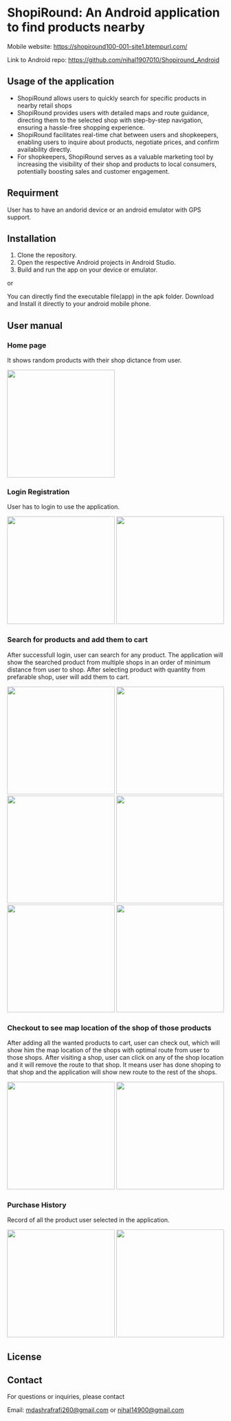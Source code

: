 # ShopiRound: An Android application to find products nearby

Mobile website: https://shopiround100-001-site1.btempurl.com/

Link to Android repo: https://github.com/nihal1907010/Shopiround_Android

## Usage of the application
- ShopiRound allows users to quickly search for specific products in nearby retail shops
- ShopiRound provides users with detailed maps and route guidance, directing them to the selected shop with step-by-step navigation, ensuring a hassle-free shopping experience.
- ShopiRound facilitates real-time chat between users and shopkeepers, enabling users to inquire about products, negotiate prices, and confirm availability directly.
- For shopkeepers, ShopiRound serves as a valuable marketing tool by increasing the visibility of their shop and products to local consumers, potentially boosting sales and customer engagement.

## Requirment
User has to have an andorid device or an android emulator with GPS support.

## Installation
1. Clone the repository.
2. Open the respective Android projects in Android Studio.
3. Build and run the app on your device or emulator.

or

You can directly find the executable file(app) in the apk folder. Download and Install it directly to your android mobile phone.

## User manual

### Home page
It shows random products with their shop dictance from user.




<img src="https://github.com/nihal1907010/Shopiround/assets/85826615/1568fe98-0609-468d-9f3a-ec2fb092f6ef"  width="250px">


### Login Registration
User has to login to use the application.




<img src="https://github.com/nihal1907010/Shopiround/assets/85826615/3189f94e-a61e-44cd-bfdc-a464a5a1ae0e"  width="250px">



<img src="https://github.com/nihal1907010/Shopiround/assets/85826615/ca33a4d9-b829-4272-933e-795c798b6608"  width="250px">


### Search for products and add them to cart
After successfull login, user can search for any product. The application will show the searched product from multiple shops in an order of minimum distance from user to shop. After selecting product with quantity from prefarable shop, user will add them to cart.




<img src="https://github.com/nihal1907010/Shopiround/assets/85826615/65f6b9c1-92d0-4a02-b4b5-7b62b4a66ab7"  width="250px">



<img src="https://github.com/nihal1907010/Shopiround/assets/85826615/f063957c-308b-4ade-b758-a54ab366a207"  width="250px">



<img src="https://github.com/nihal1907010/Shopiround/assets/85826615/579e326f-7888-449a-93bb-db59288a601b"  width="250px">



<img src="https://github.com/nihal1907010/Shopiround/assets/85826615/580f2669-8d1e-422d-8abb-006d69965967"  width="250px">



<img src="https://github.com/nihal1907010/Shopiround/assets/85826615/73c40ca0-ac4a-4bb6-89fb-abe0f2f3ab4f"  width="250px">





<img src="https://github.com/nihal1907010/Shopiround/assets/85826615/987c409f-907b-44ae-980e-03b80b6fd97f"  width="250px">


### Checkout to see map location of the shop of those products
After adding all the wanted products to cart, user can check out, which will show him the map location of the shops with optimal route from user to those shops.
After visiting a shop, user can click on any of the shop location and it will remove the route to that shop. It means user has done shoping to that shop and the application will show new route to the rest of the shops.



<img src="https://github.com/nihal1907010/Shopiround/assets/85826615/9091a2b9-48f5-433d-b070-dd399da25abd"  width="250px">

<img src="https://github.com/nihal1907010/Shopiround/assets/85826615/5e0873a0-f19b-45db-b8ce-4411b7b6d79e"  width="250px">

### Purchase History
Record of all the product user selected in the application.

<img src="https://github.com/nihal1907010/Shopiround/assets/85826615/9a5066a4-696b-4fad-a331-9c66bc6d448e"  width="250px">


<img src="https://github.com/nihal1907010/Shopiround/assets/85826615/1142dbec-43e7-4dbe-aca7-6b943b67854d"  width="250px">

## License

## Contact
For questions or inquiries, please contact

Email: mdashrafrafi260@gmail.com or nihal14900@gmail.com




